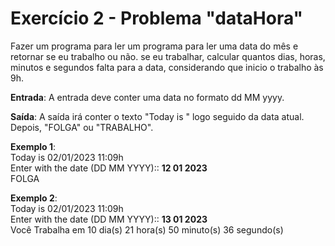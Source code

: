# Exercício 2 - Problema "dataHora"

Fazer um programa para ler um programa para ler uma data do mês e retornar se eu trabalho ou não. se eu trabalhar, calcular quantos dias, horas, minutos e segundos falta para a data, considerando que inicio o trabalho às 9h.

**Entrada**:
A entrada deve conter uma data no formato dd MM yyyy.

**Saída**:
A saída irá conter o texto "Today is " logo seguido da data atual. Depois, "FOLGA" ou  "TRABALHO". 

**Exemplo 1**:  
Today is 02/01/2023 11:09h  
Enter with the date (DD MM YYYY):: **12 01 2023**  
FOLGA

**Exemplo 2**:  
Today is 02/01/2023 11:09h  
Enter with the date (DD MM YYYY):: **13 01 2023**  
Você Trabalha em 10 dia(s) 21 hora(s) 50 minuto(s) 36 segundo(s)






